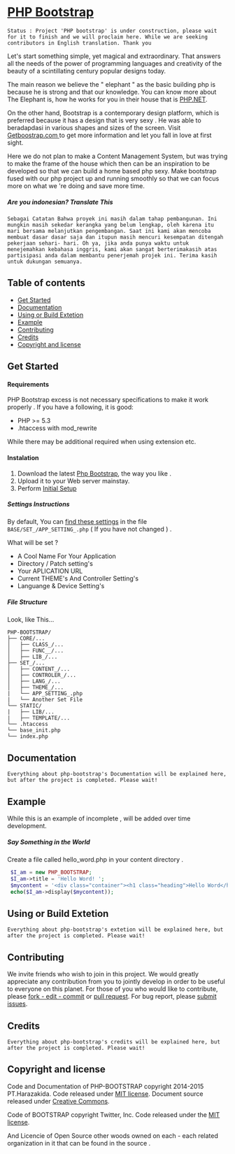 # [PHP Bootstrap](https://github.com/Harazaki/PHP-BOOTSTRAP#)

`Status : Project 'PHP bootstrap' is under construction, please wait for it to finish and we will proclaim here. While we are seeking contributors in English translation. Thank you`

Let's start something simple, yet magical and extraordinary. That answers all the needs of the power of programming languages and creativity of the beauty of a scintillating century popular designs today.

The main reason we believe the " elephant " as the basic building php is because he is strong and that our knowledge. You can know more about The Elephant is, how he works for you in their house that is [PHP.NET](http://php.net/).

On the other hand, Bootstrap is a contemporary design platform, which is preferred because it has a design that is very sexy . He was able to beradapdasi in various shapes and sizes of the screen. Visit [ Getboostrap.com ](http://getbootstrap.com/) to get more information and let you fall in love at first sight.

Here we do not plan to make a Content Management System, but was trying to make the frame of the house which then can be an inspiration to be developed so that we can build a home based php sexy. Make bootstrap fused with our php project up and running smoothly so that we can focus more on what we 're doing and save more time.

##### Are you indonesian? Translate This
`Sebagai Catatan Bahwa proyek ini masih dalam tahap pembangunan. Ini mungkin masih sekedar kerangka yang belum lengkap, oleh karena itu mari bersama melanjutkan pengembangan. Saat ini kami akan mencoba membuat dasar dasar saja dan itupun masih mencuri kesempatan ditengah pekerjaan sehari- hari. Oh ya, jika anda punya waktu untuk menejemahkan kebahasa inggris, kami akan sangat berterimakasih atas partisipasi anda dalam membantu penerjemah projek ini. Terima kasih untuk dukungan semuanya.`

## Table of contents

- [Get Started](#get-started)
- [Documentation](#documentation)
- [Using or Build Extetion](#using-or-build-extetion)
- [Example](#example)
- [Contributing](#contributing)
- [Credits](#credits)
- [Copyright and license](#copyright-and-license)

## Get Started



#### Requirements

PHP Bootstrap excess is not necessary specifications to make it work properly . If you have a following, it is good:

 - PHP >= 5.3
 - .htaccess with mod_rewrite

While there may be additional required when using extension etc.

#### Instalation

1. Download the latest [Php Bootstrap](https://github.com/Harazaki/PHP-BOOTSTRAP), the way you like .
2. Upload it to your Web server mainstay.
3. Perform [Initial Setup](#settings-instructions)

##### Settings Instructions 
By default, You can [find these settings](https://github.com/Harazaki/PHP-BOOTSTRAP/blob/master/SET_/APP_SETTING_.php) in the file `BASE/SET_/APP_SETTING_.php` ( If you have not changed ) .

What will be set ?
- A Cool Name For Your Application
- Directory / Patch setting's
- Your APLICATION URL
- Current THEME's And Controller Setting's
- Languange & Device Setting's

##### File Structure

Look, like This...

```
PHP-BOOTSTRAP/
├── CORE/...
│   ├── CLASS_/...
│   ├── FUNC__/...
│   ├── LIB_/...
├── SET_/...
│   ├── CONTENT_/...
│   ├── CONTROLER_/...
│   ├── LANG_/...
│   ├── THEME_/...
|   └── APP_SETTING_.php
|   └── Another Set File
└── STATIC/
|   ├── LIB/...
|   ├── TEMPLATE/...
└── .htaccess
└── base_init.php
└── index.php
```

## Documentation
`
Everything about php-bootstrap's Documentation will be explained here, but after the project is completed. Please wait!
`
## Example
While this is an example of incomplete , will be added over time development.

##### Say Something in the World
Create a file called hello_word.php in your content directory .

```php
 $I_am = new PHP_BOOTSTRAP;
 $I_am->title = 'Hello Word! ';
 $mycontent = '<div class="container"><h1 class="heading">Hello Word</h1></div>';
 echo($I_am->display($mycontent));
```

## Using or Build Extetion

`
Everything about php-bootstrap's extetion will be explained here, but after the project is completed. Please wait!
`

## Contributing

We invite friends who wish to join in this project. We would greatly appreciate any contribution from you to jointly develop in order to be useful to everyone on this planet. For those of you who would like to contribute, please [fork - edit - commit](https://github.com/Harazaki/PHP-BOOTSTRAP/fork) or [pull request](https://github.com/Harazaki/PHP-BOOTSTRAP/pulls). For bug report, please [submit issues](https://github.com/Harazaki/PHP-BOOTSTRAP/issues).

## Credits

`
Everything about php-bootstrap's credits will be explained here, but after the project is completed. Please wait!
`

## Copyright and license

Code and Documentation of PHP-BOOTSTRAP copyright 2014-2015 PT.Harazakida. Code released under [MIT license](https://github.com/Harazaki/PHP-BOOTSTRAP/blob/master/LICENSE). Document source released under [Creative Commons](https://github.com/Harazaki/PHP-BOOTSTRAP/blob/master/docs.licence).

Code of BOOTSTRAP copyright Twitter, Inc. Code released under the [MIT license](https://github.com/twbs/bootstrap/blob/master/LICENSE).

And Licencie of Open Source other woods owned on each - each related organization in it that can be found in the source .



